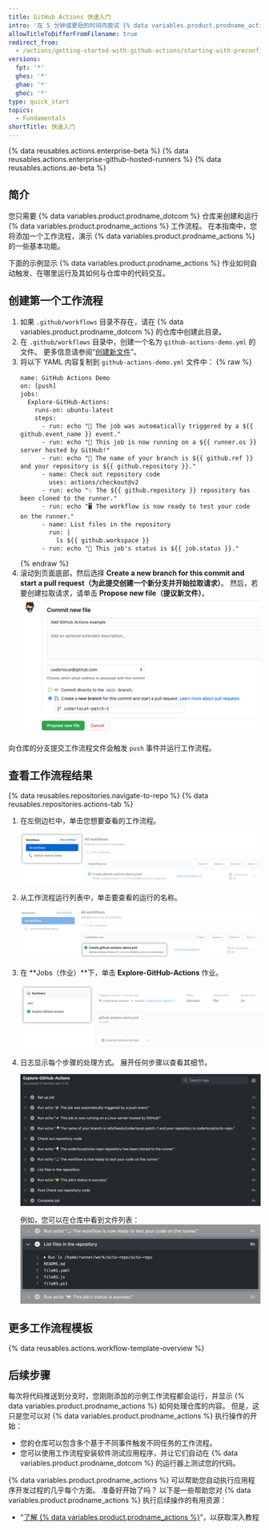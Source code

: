 ```yaml
---
title: GitHub Actions 快速入门
intro: '在 5 分钟或更短的时间内尝试 {% data variables.product.prodname_actions %} 的功能。'
allowTitleToDifferFromFilename: true
redirect_from:
  - /actions/getting-started-with-github-actions/starting-with-preconfigured-workflow-templates
versions:
  fpt: '*'
  ghes: '*'
  ghae: '*'
  ghec: '*'
type: quick_start
topics:
  - Fundamentals
shortTitle: 快速入门
---
```


{% data reusables.actions.enterprise-beta %}
{% data reusables.actions.enterprise-github-hosted-runners %}
{% data reusables.actions.ae-beta %}

## 简介

您只需要 {% data variables.product.prodname_dotcom %} 仓库来创建和运行 {% data variables.product.prodname_actions %} 工作流程。 在本指南中，您将添加一个工作流程，演示 {% data variables.product.prodname_actions %} 的一些基本功能。

下面的示例显示 {% data variables.product.prodname_actions %} 作业如何自动触发、在哪里运行及其如何与仓库中的代码交互。

## 创建第一个工作流程

1. 如果 `.github/workflows` 目录不存在，请在 {% data variables.product.prodname_dotcom %} 的仓库中创建此目录。
2. 在 `.github/workflows` 目录中，创建一个名为 `github-actions-demo.yml` 的文件。 更多信息请参阅“[创建新文件](/github/managing-files-in-a-repository/creating-new-files)”。
3. 将以下 YAML 内容复制到 `github-actions-demo.yml` 文件中：
    {% raw %}
    ```yaml{:copy}
    name: GitHub Actions Demo
    on: [push]
    jobs:
      Explore-GitHub-Actions:
        runs-on: ubuntu-latest
        steps:
          - run: echo "🎉 The job was automatically triggered by a ${{ github.event_name }} event."
          - run: echo "🐧 This job is now running on a ${{ runner.os }} server hosted by GitHub!"
          - run: echo "🔎 The name of your branch is ${{ github.ref }} and your repository is ${{ github.repository }}."
          - name: Check out repository code
            uses: actions/checkout@v2
          - run: echo "💡 The ${{ github.repository }} repository has been cloned to the runner."
          - run: echo "🖥️ The workflow is now ready to test your code on the runner."
          - name: List files in the repository
            run: |
              ls ${{ github.workspace }}
          - run: echo "🍏 This job's status is ${{ job.status }}."

    ```
    {% endraw %}
3. 滚动到页面底部，然后选择 **Create a new branch for this commit and start a pull request（为此提交创建一个新分支并开始拉取请求）**。 然后，若要创建拉取请求，请单击 **Propose new file（提议新文件）**。 ![提交工作流程文件](/assets/images/help/repository/actions-quickstart-commit-new-file.png)

向仓库的分支提交工作流程文件会触发 `push` 事件并运行工作流程。

## 查看工作流程结果

{% data reusables.repositories.navigate-to-repo %}
{% data reusables.repositories.actions-tab %}
1. 在左侧边栏中，单击您想要查看的工作流程。

   ![左侧边栏中的工作流程列表](/assets/images/help/repository/actions-quickstart-workflow-sidebar.png)
1. 从工作流程运行列表中，单击要查看的运行的名称。

   ![工作流程运行的名称](/assets/images/help/repository/actions-quickstart-run-name.png)
1. 在 **Jobs（作业）**下，单击 **Explore-GitHub-Actions** 作业。

   ![查找作业](/assets/images/help/repository/actions-quickstart-job.png)
1. 日志显示每个步骤的处理方式。 展开任何步骤以查看其细节。

   ![示例工作流程结果](/assets/images/help/repository/actions-quickstart-logs.png)

   例如，您可以在仓库中看到文件列表： ![示例操作详细信息](/assets/images/help/repository/actions-quickstart-log-detail.png)

## 更多工作流程模板

{% data reusables.actions.workflow-template-overview %}

## 后续步骤

每次将代码推送到分支时，您刚刚添加的示例工作流程都会运行，并显示 {% data variables.product.prodname_actions %} 如何处理仓库的内容。 但是，这只是您可以对 {% data variables.product.prodname_actions %} 执行操作的开始：

- 您的仓库可以包含多个基于不同事件触发不同任务的工作流程。
- 您可以使用工作流程安装软件测试应用程序，并让它们自动在 {% data variables.product.prodname_dotcom %} 的运行器上测试您的代码。

{% data variables.product.prodname_actions %} 可以帮助您自动执行应用程序开发过程的几乎每个方面。 准备好开始了吗？ 以下是一些帮助您对 {% data variables.product.prodname_actions %} 执行后续操作的有用资源：

- “[了解 {% data variables.product.prodname_actions %}](/actions/learn-github-actions)”，以获取深入教程
